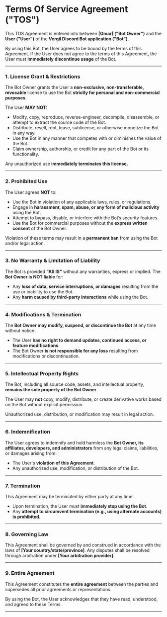 # **Terms Of Service Agreement ("TOS")**  

This TOS Agreement is entered into between **[Omar] ("Bot Owner")** and the **User ("User")** of the **Vergil Discord Bot application ("Bot")**.  

By using this Bot, the User agrees to be bound by the terms of this Agreement. If the User does not agree to the terms of this Agreement, the User must **immediately discontinue usage** of the Bot.  

---

### **1. License Grant & Restrictions**  
The Bot Owner grants the User a **non-exclusive, non-transferable, revocable** license to use the Bot **strictly for personal and non-commercial purposes**.  

The User **MAY NOT:**  
- Modify, copy, reproduce, reverse-engineer, decompile, disassemble, or attempt to extract the source code of the Bot.  
- Distribute, resell, rent, lease, sublicense, or otherwise monetize the Bot in any way.  
- Use the Bot in any manner that competes with or diminishes the value of the Bot.  
- Claim ownership, authorship, or credit for any part of the Bot or its functionality.  

Any unauthorized use **immediately terminates this license.**  

---

### **2. Prohibited Use**  
The User agrees **NOT** to:  
- Use the Bot in violation of any applicable laws, rules, or regulations.  
- Engage in **harassment, spam, abuse, or any form of malicious activity** using the Bot.  
- Attempt to bypass, disable, or interfere with the Bot’s security features.  
- Use the Bot for commercial purposes without the **express written consent** of the Bot Owner.  

Violation of these terms may result in a **permanent ban** from using the Bot and/or legal action.  

---

### **3. No Warranty & Limitation of Liability**  
The Bot is provided **"AS IS"** without any warranties, express or implied. The **Bot Owner is NOT liable** for:  
- Any **loss of data, service interruptions, or damages** resulting from the use or inability to use the Bot.  
- Any **harm caused by third-party interactions** while using the Bot.  

---

### **4. Modifications & Termination**  
The **Bot Owner may modify, suspend, or discontinue the Bot** at any time without notice.  
- The User **has no right to demand updates, continued access, or feature modifications**.  
- The Bot Owner **is not responsible for any loss** resulting from modifications or discontinuation.  

---

### **5. Intellectual Property Rights**  
The Bot, including all source code, assets, and intellectual property, **remains the sole property of the Bot Owner**.  

The User may **not** copy, modify, distribute, or create derivative works based on the Bot without explicit permission.  

Unauthorized use, distribution, or modification may result in legal action.  

---

### **6. Indemnification**  
The User agrees to indemnify and hold harmless the **Bot Owner, its affiliates, developers, and administrators** from any legal claims, liabilities, or damages arising from:  
- The User's **violation of this Agreement**.  
- Any unauthorized use, modification, or distribution of the Bot.  

---

### **7. Termination**  
This Agreement may be terminated by either party at any time.  
- Upon termination, the User must **immediately stop using the Bot**.  
- Any **attempt to circumvent termination (e.g., using alternate accounts) is prohibited**.  

---

### **8. Governing Law**  
This Agreement shall be governed by and construed in accordance with the laws of **[Your country/state/province]**. Any disputes shall be resolved through arbitration under **[Your arbitration provider]**.  

---

### **9. Entire Agreement**  
This Agreement constitutes the **entire agreement** between the parties and supersedes all prior agreements or representations.  

By using the Bot, the User acknowledges that they have read, understood, and agreed to these Terms.  

---
